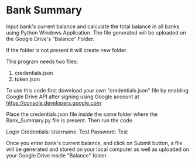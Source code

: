 # Bank Summary

Input bank's current balance and calculate the total balance in all banks using Python Windows Application.
The file generated will be uploaded on the Google Drive's "Balance" Folder.

If the folder is not present it will create new folder.

This program needs two files:
1. credentials.json
2. token.json

To use this code first download your own "credentials.json" file by enabling Google Drive API after signing using Google account at https://console.developers.google.com

Place the credentials.json file inside the same folder where the Bank_Summary.py file is present. Then run the code.
 
Login Credentials:
Username: Test
Password: Test

Once you enter bank's current balance, and click on Submit button, a file will be generated and stored on your local computer as well as uploaded on your Google Drive inside "Balance" folder.
